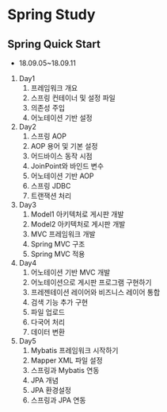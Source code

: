 # Spring Study

## Spring Quick Start

- 18.09.05~18.09.11

1. Day1
	1. 프레임워크 개요
	2. 스프링 컨테이너 및 설정 파일
	3. 의존성 주입
	4. 어노테이션 기반 설정
2. Day2
	1. 스프링 AOP
	2. AOP 용어 및 기본 설정
	3. 어드바이스 동작 시점
	4. JoinPoint와 바인드 변수
	5. 어노테이션 기반 AOP
	6. 스프링 JDBC
	7. 트랜잭션 처리
3. Day3
	1. Model1 아키텍처로 게시판 개발
	2. Model2 아키텍처로 게시판 개발
	3. MVC 프레임워크 개발
	4. Spring MVC 구조
	5. Spring MVC 적용
4. Day4
	1. 어노테이션 기반 MVC 개발
	2. 어노테이션으로 게시판 프로그램 구현하기
	3. 프레젠테이션 레이어와 비즈니스 레이어 통합
	4. 검색 기능 추가 구현
	5. 파일 업로드
	6. 다국어 처리
	7. 데이터 변환
5. Day5
	1. Mybatis 프레임워크 시작하기
	2. Mapper XML 파일 설정
	3. 스프링과 Mybatis 연동
	4. JPA 개념
	5. JPA 환경설정
	6. 스프링과 JPA 연동
